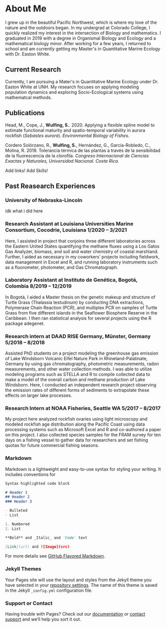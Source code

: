 
# About Me
I grew up in the beautiful Pacific Northwest, which is where my love of the nature and the outdoors began. In my undergrad at Colorado College, I quickly realized my interest in the intersection of Biology and mathematics. I graduated in 2019 with a degree in Organismal Biology and Ecology and a mathematical biology minor. After working for a few years, I returned to school and am currently getting my Master's in Quantitative Marine Ecology with Dr. Easton White.

## Current Research
Currently, I am pursuing a Mater's in Quantitative Marine Ecology under Dr. Easton White at UNH. My research focuses on applying modeling population dynamics and exploring Socio-Ecological systems using mathematcal methods. 

## Publications
Head, M., Cope, J., **Wulfing, S.**. 2020. Applying a flexible spline model to estimate functional maturity 
and spatio-temporal variability in aurora rockfish (_Sebastes aurora_). _Environmental Biology of Fishes_.

Cordero Solórzano, R., **Wulfing, S.**, Hernández, G., García-Robledo, C., Molina, R. 2019. Tolerancia 
térmica de las plantas a través de la sensibilidad de la fluorescencia de la clorofila. _Congreso 
Internacional de Ciencias Exactas y Naturales, Universidad Nacional. Costa Rica._

Add links!
Add Skills!

## Past Reasearch Experiences

### University of Nebraska-Lincoln
idk what i did here

### Research Assistant at Louisiana Universities Marine Consortium, Cocodrie, Louisiana	1/2020 – 3/2021
Here, I assisted in project that conjoins three different laboratories across the Eastern United States quantifying the methane fluxes using a Los Gatos Gas Analyzer, biomass, and soil and water chemistry of coastal marshland. Further, I aided as necessary in my coworkers’ projects including fieldwork, data management in Excel and R, and running laboratory instruments such as a fluorometer, photometer, and Gas Chromatograph.

### Laboratory Assistant at Instituto de Genética, Bogotá, Colombia	8/2019 – 12/2019
In Bogotá, I aided a Master thesis on the genetic makeup and structure of Turtle Grass (Thalassia testudinum) by conducting DNA extractions, Polymerase Chain Reaction (PCR), and multiplex PCR on samples of Turtle Grass from five different islands in the Seaflower Biosphere Reserve in the Caribbean. I then ran statistical analysis for several projects using the R package adegenet.

### Research intern at DAAD RISE Germany, Münster, Germany	5/2018 – 8/2018
Assisted PhD students on a project modeling the greenhouse gas emission of Lake Windsborn Volcanic Eifel Nature Park in Rhineland-Palatinate, Germany by using gas chromatography, photometric measurements, radon measurements, and other water collection methods. I was able to utilize modeling programs such as STELLA and R to compile collected data to make a model of the overall carbon and methane production of Lake Windsborn. Here, I conducted an independent research project observing the emission rates of different forms of sediments to extrapolate these effects on larger lake processes.

### Research Intern at NOAA Fisheries, Seattle WA	5/2017 – 8/2017
My project here analyzed rockfish ovaries using light microscopy and modeled rockfish age distribution along the Pacific Coast using data processing systems such as Microsoft Excel and R and co-authored a paper on this project. I also collected species samples for the FRAM survey for ten days on a fishing vessel to gather data for researchers and set fishing quotas for future commercial fishing seasons.



### Markdown

Markdown is a lightweight and easy-to-use syntax for styling your writing. It includes conventions for

```markdown
Syntax highlighted code block

# Header 1
## Header 2
### Header 3

- Bulleted
- List

1. Numbered
2. List

**Bold** and _Italic_ and `Code` text

[Link](url) and ![Image](src)
```

For more details see [GitHub Flavored Markdown](https://guides.github.com/features/mastering-markdown/).

### Jekyll Themes

Your Pages site will use the layout and styles from the Jekyll theme you have selected in your [repository settings](https://github.com/swulfing/swulfing.github.io/settings/pages). The name of this theme is saved in the Jekyll `_config.yml` configuration file.

### Support or Contact

Having trouble with Pages? Check out our [documentation](https://docs.github.com/categories/github-pages-basics/) or [contact support](https://support.github.com/contact) and we’ll help you sort it out.
